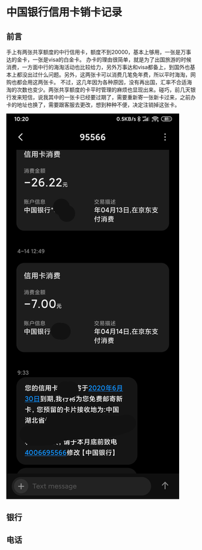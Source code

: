 # 中国银行信用卡销卡记录

## 前言

手上有两张共享额度的中行信用卡，额度不到20000，基本上够用，一张是万事达的金卡，一张是visa的白金卡。
办卡的理由很简单，就是为了出国旅游的时候消费，一方面中行的海淘活动也比较给力，另外万事达和visa都备上，到国外也基本上都没出过什么问题。另外，这两张卡可以消费几笔免年费，所以平时海淘，网购也都会用这两张卡。
不过，这几年因为各种原因，没有再出国，汇率不合适海淘的次数也变少。两张共享额度的卡平时管理的麻烦也显现出来。碰巧，前几天银行发来短信，说我其中的一张卡已经要过期了，需要重新寄一张新卡过来，之前办卡的地址也换了，需要跟客服去更改，想到种种不便，决定注销掉这张卡。

![中国银行信用卡短信](./assets/中行信用卡短信.jpg)

## 银行

## 电话


